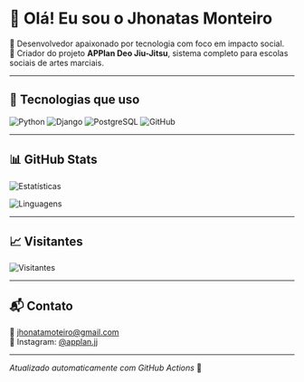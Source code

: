 
# 👋 Olá! Eu sou o Jhonatas Monteiro

🥋 Desenvolvedor apaixonado por tecnologia com foco em impacto social.  
💼 Criador do projeto **APPlan Deo Jiu-Jitsu**, sistema completo para escolas sociais de artes marciais.

---

## 🚀 Tecnologias que uso

![Python](https://img.shields.io/badge/-Python-333?style=flat&logo=python)
![Django](https://img.shields.io/badge/-Django-092E20?style=flat&logo=django)
![PostgreSQL](https://img.shields.io/badge/-PostgreSQL-336791?style=flat&logo=postgresql)
![GitHub](https://img.shields.io/badge/-GitHub-181717?style=flat&logo=github)

---

## 📊 GitHub Stats

![Estatísticas](https://github-readme-stats.vercel.app/api?username=jhonatasmonteiro&show_icons=true&theme=tokyonight)

![Linguagens](https://github-readme-stats.vercel.app/api/top-langs/?username=jhonatasmonteiro&layout=compact&theme=tokyonight)

---

## 📈 Visitantes

![Visitantes](https://komarev.com/ghpvc/?username=jhonatasmonteiro&style=flat-square)

---

## 📬 Contato

📧 jhonatamoteiro@gmail.com  
📱 Instagram: [@applan.jj](https://instagram.com/applan.jj)

---

*Atualizado automaticamente com GitHub Actions* 🚀

